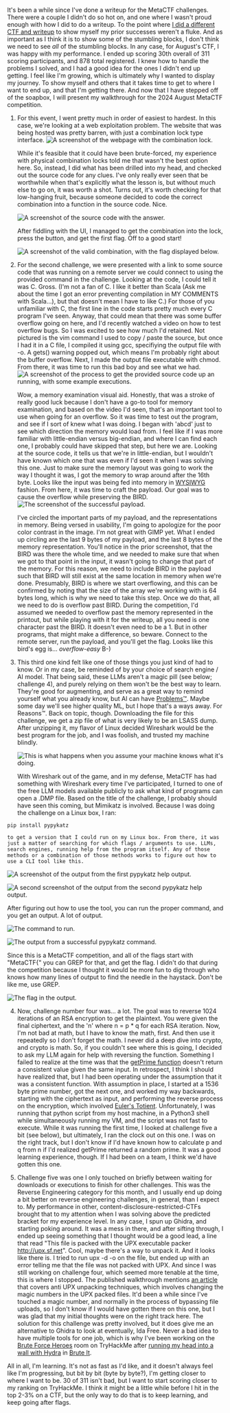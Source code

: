 It's been a while since I've done a writeup for the MetaCTF challenges. There were a couple I didn't do so hot on, and one where I wasn't proud enough with how I did to do a writeup. To the point where [I did a different CTF and writeup](https://github.com/PhoenixBoisnier/CTF-Walkthroughs/blob/main/BruteIt-Walkthrough/BruteIt-Walkthrough.md) to show myself my prior successes weren't a fluke. And as important as I think it is to show some of the stumbling blocks, I don't think we need to see *all* of the stumbling blocks. In any case, for August's CTF, I was happy with my performance. I ended up scoring 30th overall of 311 scoring participants, and 878 total registered. I knew how to handle the problems I solved, and I had a good idea for the ones I didn't end up getting. I feel like I'm growing, which is ultimately why I wanted to display my journey. To show myself and others that it takes time to get to where I want to end up, and that I'm getting there. And now that I have stepped off of the soapbox, I will present my walkthrough for the 2024 August MetaCTF competition. 

1. For this event, I went pretty much in order of easiest to hardest. In this case, we're looking at a web exploitation problem. The website that was being hosted was pretty barren, with just a combination lock type interface. 
![A screenshot of the webpage with the combination lock.](code0.png)

    While it's feasible that it could have been brute-forced, my experience with physical combination locks told me that wasn't the best option here. So, instead, I did what has been drilled into my head, and checked out the source code for any clues. I've only really ever seen that be worthwhile when that's explicitly what the lesson is, but without much else to go on, it was worth a shot. Turns out, it's worth checking for that low-hanging fruit, because someone decided to code the correct combination into a function in the source code. Nice.

    ![A screenshot of the source code with the answer.](code1.png)

    After fiddling with the UI, I managed to get the combination into the lock, press the button, and get the first flag. Off to a good start!

    ![A screenshot of the valid combination, with the flag displayed below.](code2.png)

2. For the second challenge, we were presented with a link to some source code that was running on a remote server we could connect to using the provided command in the challenge. Looking at the code, I could tell it was C. Gross. (I'm not a fan of C. I like it better than Scala (Ask me about the time I got an error preventing compilation in MY COMMENTS with Scala...), but that doesn't mean I have to like C.) For those of you unfamiliar with C, the first line in the code starts pretty much every C program I've seen. Anyway, that could mean that there was some buffer overflow going on here, and I'd recently watched a video on how to test overflow bugs. So I was excited to see how much I'd retained. Not pictured is the vim command I used to copy / paste the source, but once I had it in a C file, I compiled it using gcc, specifiying the output file with -o. A gets() warning popped out, which means I'm probably right about the buffer overflow. Next, I made the output file executable with chmod. From there, it was time to run this bad boy and see what we had. 
![A screenshot of the process to get the provided source code up an running, with some example executions.](easy-overflow.png)

      Wow, a memory examination visual aid. Honestly, that was a stroke of really good luck because I don't have a go-to tool for memory examination, and based on the video I'd seen, that's an important tool to use when going for an overflow. So it was time to test out the program, and see if I sort of knew what I was doing. I began with 'abcd' just to see which direction the memory would load from. I feel like if I was more familiar with little-endian versus big-endian, and where I can find each one, I probably could have skipped that step, but here we are. Looking at the source code, it tells us that we're in little-endian, but I wouldn't have known which one that was even if I'd seen it when I was solving this one. Just to make sure the memory layout was going to work the way I thought it was, I got the memory to wrap around after the 16th byte. Looks like the input was being fed into memory in [WYSIWYG](https://en.wikipedia.org/wiki/WYSIWYG) fashion. From here, it was time to craft the payload. Our goal was to cause the overflow while preserving the BIRD. 
      ![The screenshot of the successful payload.](easy-overflow-win.png)

      I've circled the important parts of my payload, and the representations in memory. Being versed in usability, I'm going to apologize for the poor color contrast in the image. I'm not great with GIMP yet. What I ended up circling are the last 9 bytes of my payload, and the last 8 bytes of the memory representation. You'll notice in the prior screenshot, that the BIRD was there the whole time, and we needed to make sure that when we got to that point in the input, it wasn't going to change that part of the memory. For this reason, we need to include BIRD in the payload such that BIRD will still exist at the same location in memory when we're done. Presumably, BIRD is where we start overflowing, and this can be confirmed by noting that the size of the array we're working with is 64 bytes long, which is why we need to take this step. Once we do that, all we need to do is overflow past BIRD. During the competition, I'd assumed we needed to overflow past the memory represented in the printout, but while playing with it for the writeup, all you need is one character past the BIRD. It doesn't even need to be a 1. But in other programs, that might make a difference, so beware. Connect to the remote server, run the payload, and you'll get the flag. Looks like this bird's egg is... *overflow-easy* B-)

3. This third one kind felt like one of those things you just kind of had to know. Or in my case, be reminded of by your choice of search engine / AI model. That being said, these LLMs aren't a magic pill (see below; challenge 4), and purely relying on them won't be the best way to learn. They're good for augmenting, and serve as a great way to remind yourself what you already know, but AI can have [Problems™](https://github.com/PhoenixBoisnier/CTF-Walkthroughs/blob/main/Gandalf-Challenge/Gandalf-Walkthrough.md). Maybe some day we'll see higher quality ML, but I hope that's a ways away. For Reasons™. Back on topic, though. Downloading the file for this challenge, we get a zip file of what is very likely to be an LSASS dump. After unzipping it, my flavor of Linux decided Wireshark would be the best program for the job, and I was foolish, and trusted my machine blindly. 

    ![This is what happens when you assume your machine knows what it's doing.](sadness.png)

   With Wireshark out of the game, and in my defense, MetaCTF has had something with Wireshark every time I've participated, I turned to one of the free LLM models available publicly to ask what kind of programs can open a .DMP file. Based on the title of the challenge, I probably should have seen this coming, but Mimikatz is involved. Because I was doing the challenge on a Linux box, I ran:

```
pip install pypykatz
```

    to get a version that I could run on my Linux box. From there, it was just a matter of searching for which flags / arguments to use. LLMs, search engines, running help from the program itself. Any of those methods or a combination of those methods works to figure out how to use a CLI tool like this. 

![A screenshot of the output from the first pypykatz help output.](pypy-help0.png)

![A second screenshot of the output from the second pypykatz help output.](pypy-help1.png)

After figuring out how to use the tool, you can run the proper command, and you get an output. A lot of output.

![The command to run.](pypy-command.png)

![The output from a successful pypykatz command.](pypy-output.png)

Since this is a MetaCTF competition, and all of the flags start with "MetaCTF{" you can GREP for that, and get the flag. I didn't do that during the competition because I thought it would be more fun to dig through who knows how many lines of output to find the needle in the haystack. Don't be like me, use GREP. 

![The flag in the output.](pypy-flag.png)

4. Now, challenge number four was... a lot. The goal was to reverse 1024 iterations of an RSA encryption to get the plaintext. You were given the final ciphertext, and the 'n' where n = p * q for each RSA iteration. Now, I'm not bad at math, but I have to know the math, first. And then use it repeatedly so I don't forget the math. I never did a deep dive into crypto, and crypto is math. So, if you couldn't see where this is going, I decided to ask my LLM again for help with reversing the function. Something I failed to realize at the time was that the [getPrime function](https://pythonhosted.org/pycrypto/Crypto.Util.number-module.html#getPrime) doesn't return a consistent value given the same input. In retrospect, I think I should have realized that, but I had been operating under the assumption that it was a consistent function. With assumption in place, I started at a 1536 byte prime number, got the next one, and worked my way backwards, starting with the ciphertext as input, and performing the reverse process on the encryption, which involved [Euler's Totient](https://en.wikipedia.org/wiki/Euler%27s_totient_function#The_RSA_cryptosystem). Unfortunately, I was running that python script from my host machine, in a Python3 shell while simultaneously running my VM, and the script was not fast to execute. While it was running the first time, I looked at challenge five a bit (see below), but ultimately, I ran the clock out on this one. I was on the right track, but I don't know if I'd have known how to calculate p and q from n if I'd realized getPrime returned a random prime. It was a good learning experience, though. If I had been on a team, I think we'd have gotten this one. 

5. Challenge five was one I only touched on briefly between waiting for downloads or executions to finish for other challenges. This was the Reverse Engineering category for this month, and I usually end up doing a bit better on reverse engineering challenges, in general, than I expect to. My performance in other, content-disclosure-restricted-CTFs brought that to my attention when I was solving above the predicted bracket for my experience level. In any case, I spun up Ghidra, and starting poking around. It was a mess in there, and after sifting through, I ended up seeing something that I thought would be a good lead, a line that read "This file is packed with the UPX executable packer http://upx.sf.net". Cool, maybe there's a way to unpack it. And it looks like there is. I tried to run upx -d -o on the file, but ended up with an error telling me that the file was not packed with UPX. And since I was still working on challenge four, which seemed more tenable at the time, this is where I stopped. The published walkthrough mentions [an article](https://blogs.jpcert.or.jp/en/2022/03/anti_upx_unpack.html) that covers anti UPX unpacking techniques, which involves changing the magic numbers in the UPX packed files. It'd been a while since I've touched a magic number, and normally in the process of bypassing file uploads, so I don't know if I would have gotten there on this one, but I was glad that my initial thoughts were on the right track here. The solution for this challenge was pretty involved, but it does give me an alternative to Ghidra to look at eventually, Ida Free. Never a bad idea to have multiple tools for one job, which is why I've been working on the [Brute Force Heroes](https://tryhackme.com/r/room/bruteforceheroes) room on TryHackMe after [running my head into a wall with Hydra](https://github.com/PhoenixBoisnier/CTF-Walkthroughs/blob/main/BruteIt-Walkthrough/BruteIt-Walkthrough.md) in [Brute It](https://tryhackme.com/r/room/bruteit).

All in all, I'm learning. It's not as fast as I'd like, and it doesn't always feel like I'm progressing, but bit by bit (byte by byte?), I'm getting closer to where I want to be. 30 of 311 isn't bad, but I want to start scoring closer to my ranking on TryHackMe. I think it might be a little while before I hit in the top 2-3% on a CTF, but the only way to do that is to keep learning, and keep going after flags. 
